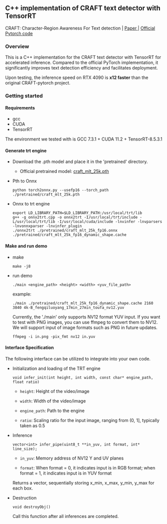 ## C++ implementation of CRAFT text detector with TensorRT 
CRAFT: Character-Region Awareness For Text detection | [Paper ](https://arxiv.org/abs/1904.01941) | [Official Pytorch code](https://github.com/clovaai/CRAFT-pytorch)

### Overview

This is a C++ implementation for the CRAFT text detector with TensorRT for accelerated inference. Compared to the official PyTorch implementation, it significantly improves text detection efficiency and facilitates deployment.

Upon testing, the inference speed on RTX 4090 is **x12 faster** than the original CRAFT-pytorch project.

### Getting started

#### Requirements
- gcc
- CUDA
- TensorRT

The environment we tested with is GCC 7.3.1 + CUDA 11.2 + TensorRT-8.5.3.1


#### Generate trt engine

- Download the .pth model and place it in the 'pretrained' directory.

    - Official pretrained model: [craft_mlt_25k.pth](https://drive.google.com/open?id=1Jk4eGD7crsqCCg9C9VjCLkMN3ze8kutZ)


- Pth to Onnx

    ```
    python torch2onnx.py --usefp16 --torch_path ./pretrained/craft_mlt_25k.pth
    ```

- Onnx to trt engine
    ```
    export LD_LIBRARY_PATH=$LD_LIBRARY_PATH:/usr/local/trt/lib
    g++ -g onnx2trt.cpp -o onnx2trt -I/usr/local/trt/include -L/usr/local/trt/lib -I/usr/local/cuda/include -lnvinfer -lnvparsers -lnvonnxparser -lnvinfer_plugin
    ./onnx2trt ./pretrained/craft_mlt_25k_fp16.onnx ./pretrained/craft_mlt_25k_fp16_dynamic_shape.cache
    ```

#### Make and run demo
- make
    ```
    make -j8
    ```
- run demo

    ```
    ./main <engine_path> <height> <width> <yuv_file_path>
    ```
    example:
    ```
    ./main ./pretrained/craft_mlt_25k_fp16_dynamic_shape.cache 2160 3840 4k-B_fengqiluoyang_17min_27min_toufa_nv12.yuv
    ```
    Currently, the './main' only supports NV12 format YUV input. If you want to test with PNG images, you can use ffmpeg to convert them to NV12. We will support input of image formats such as PNG in future updates.
    ```
    ffmpeg -i in.png -pix_fmt nv12 in.yuv
    ```

#### Interface Specification

The following interface can be utilized to integrate into your own code.

- Initialization and loading of the TRT engine
    ```
    void infer_init(int height, int width, const char* engine_path, float ratio)
    ```


    * `height`: Height of the video/image

    * `width`: Width of the video/image

    * `engine_path`: Path to the engine

    * `ratio`: Scaling ratio for the input image, ranging from (0, 1], typically taken as 0.5

- Inference
    ```
    vector<int> infer_pipe(uint8_t **in_yuv, int format, int* line_size);
    ```    

    * `in_yuv`: Memory address of NV12 Y and UV planes

    * `format`: When format = 0, it indicates input is in RGB format; when format = 1, it indicates input is in YUV format

    Returns a vector, sequentially storing x_min, x_max, y_min, y_max for each box.

- Destruction
    ```
    void destroyObj()
    ```
    Call this function after all inferences are completed.